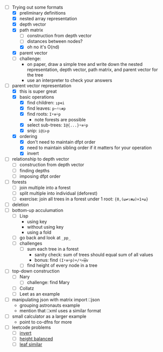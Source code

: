 - [ ] Trying out some formats
    - [x] preliminary definitions
    - [x] nested array representation
    - [x] depth vector
    - [x] path matrix
        - [ ] construction from depth vector
        - [ ] distances between nodes?
        - [x] oh no it's O(nd)
    - [x] parent vector
    - [ ] challenge:
        - on paper, draw a simple tree and write down the nested representation, depth vector, path matrix, and parent vector for the tree
        - use an interpreter to check your answers
- [ ] parent vector representation
    - [x] this is super great
    - [x] basic operations
        - [x] find children:    `⍸p∊i`
        - [x] find leaves:      `p~⍨⍳≢p`
        - [x] find roots:       `I⍣≡⍨p`
            - note forests are possible
        - [x] select sub-trees: `I@{...}⍣≡⍨p`
        - [x] snip:             `i@i⊢p`
    - [x] ordering
        - [x] don't need to maintain dfpt order
        - [x] need to maintain sibling order if it matters for your operation
        - [x] invert
- [ ] relationship to depth vector
    - [ ] construction from depth vector
    - [ ] finding depths
    - [ ] imposing dfpt order
- [ ] forests
    - [ ] join multiple into a forest
    - [ ] split multiple into individual (deforest)
    - [ ] exercise: join all trees in a forest under 1 root: `{0,(⍵≠⍳≢⍵)×1+⍵}`
- [ ] deletion
- [ ] bottom-up acculumation
    - [ ] Lisp
        - using key
        - without using key
        - using a fold
    - [ ] go back and look at `_pp_`
    - [ ] challenges
        - [ ] sum each tree in a forest
            - sanity check: sum of trees should equal sum of all values
            - bonus: find `(I⍣≡⍨p)+/⍤⊢⌸v`
        - [ ] find height of every node in a tree
- [ ] top-down construction
    - [ ] Nary
        - [ ] challenge: find Mary
    - [ ] Collatz
    - [ ] Leet as an example
- [ ] manipulating json with matrix import ⎕json
    - grouping astronauts example
    - mention that ⎕xml uses a similar format
- [ ] small calculator as a larger example
    - point to co-dfns for more
- [ ] leetcode problems
    - [ ] [invert](https://leetcode.com/problems/invert-binary-tree/)
    - [ ] [height balanced](https://leetcode.com/problems/balanced-binary-tree/)
    - [ ] [leaf similar](https://leetcode.com/problems/leaf-similar-trees/)
